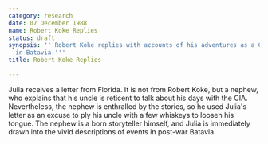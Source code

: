 ```yaml
---
category: research
date: 07 December 1988
name: Robert Koke Replies
status: draft
synopsis: '''Robert Koke replies with accounts of his adventures as a CIA officer
  in Batavia.'''
title: Robert Koke Replies

---
```





Julia receives a letter from Florida. It is not
from Robert Koke, but a nephew, who explains that his uncle is reticent to talk
about his days with the CIA. Nevertheless, the nephew is enthralled by
the stories, so he used Julia's letter as an excuse to ply his uncle
with a few whiskeys to loosen his tongue. The nephew is a born storyteller himself, and Julia
is immediately drawn into the vivid descriptions of events in post-war
Batavia.
